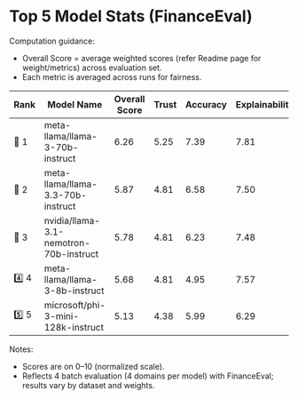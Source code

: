 # Top 5 Model Stats (FinanceEval)

Computation guidance:
* Overall Score = average weighted scores (refer Readme page for weight/metrics) across evaluation set.
* Each metric is averaged across runs for fairness.

| Rank | Model Name | Overall Score | Trust | Accuracy | Explainability | Client-First | Risk Safety | Clarity | Link |
|------|------------|---------------|-------|----------|----------------|--------------|-------------|---------|------|
| 🥇 1 | meta-llama/llama-3-70b-instruct | 6.26 | 5.25 | 7.39 | 7.81 | 4.91 | 4.22 | 8.25 | [HF Link](https://huggingface.co/meta-llama/Meta-Llama-3-70B-Instruct) |
| 🥈 2 | meta-llama/llama-3.3-70b-instruct | 5.87 | 4.81 | 6.58 | 7.50 | 4.83 | 4.53 | 7.36 | [HF Link](https://huggingface.co/meta-llama/llama-3.3-70b-instruct) |
| 🥉 3 | nvidia/llama-3.1-nemotron-70b-instruct | 5.78 | 4.81 | 6.23 | 7.48 | 5.53 | 3.85 | 7.38 | [HF Link](https://huggingface.co/nvidia/llama-3.1-nemotron-70b-instruct) |
| 4️⃣ 4 | meta-llama/llama-3-8b-instruct | 5.68 | 4.81 | 4.95 | 7.57 | 5.64 | 4.50 | 8.25 | [HF Link](https://huggingface.co/meta-llama/Meta-Llama-3-8B-Instruct) |
| 5️⃣ 5 | microsoft/phi-3-mini-128k-instruct | 5.13 | 4.38 | 5.99 | 6.29 | 3.69 | 4.35 | 6.11 | [HF Link](https://huggingface.co/microsoft/phi-3-mini-128k-instruct) |

Notes:
* Scores are on 0–10 (normalized scale).
* Reflects 4 batch evaluation (4 domains per model) with FinanceEval; results vary by dataset and weights.
